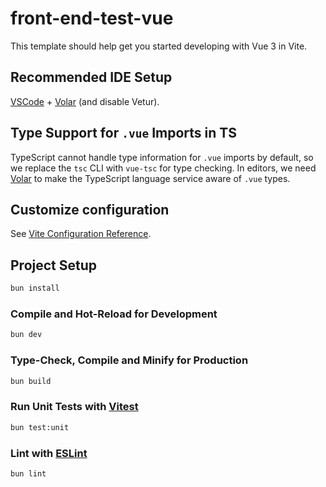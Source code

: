 # front-end-test-vue

This template should help get you started developing with Vue 3 in Vite.

## Recommended IDE Setup

[VSCode](https://code.visualstudio.com/) + [Volar](https://marketplace.visualstudio.com/items?itemName=Vue.volar) (and disable Vetur).

## Type Support for `.vue` Imports in TS

TypeScript cannot handle type information for `.vue` imports by default, so we replace the `tsc` CLI with `vue-tsc` for type checking. In editors, we need [Volar](https://marketplace.visualstudio.com/items?itemName=Vue.volar) to make the TypeScript language service aware of `.vue` types.

## Customize configuration

See [Vite Configuration Reference](https://vitejs.dev/config/).

## Project Setup

```sh
bun install
```

### Compile and Hot-Reload for Development

```sh
bun dev
```

### Type-Check, Compile and Minify for Production

```sh
bun build
```

### Run Unit Tests with [Vitest](https://vitest.dev/)

```sh
bun test:unit
```

### Lint with [ESLint](https://eslint.org/)

```sh
bun lint
```
